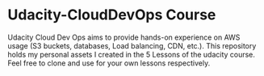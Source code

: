 # Udacity-CloudDevOps Course

Udacity Cloud Dev Ops aims to provide hands-on experience on AWS usage (S3 buckets, databases, Load balancing, CDN, etc.). This repository holds my personal assets I created in the 5 Lessons of the udacity course. 
Feel free to clone and use for your own lessons respectively. 
